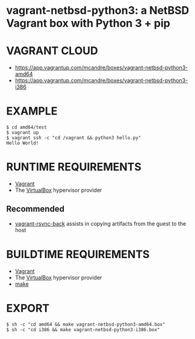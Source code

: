 # vagrant-netbsd-python3: a NetBSD Vagrant box with Python 3 + pip

# VAGRANT CLOUD

* https://app.vagrantup.com/mcandre/boxes/vagrant-netbsd-python3-amd64
* https://app.vagrantup.com/mcandre/boxes/vagrant-netbsd-python3-i386

# EXAMPLE

```console
$ cd amd64/test
$ vagrant up
$ vagrant ssh -c "cd /vagrant && python3 hello.py"
Hello World!
```

# RUNTIME REQUIREMENTS

* [Vagrant](https://www.vagrantup.com)
* The [VirtualBox](https://www.virtualbox.org) hypervisor provider

## Recommended

* [vagrant-rsync-back](https://github.com/smerrill/vagrant-rsync-back) assists in copying artifacts from the guest to the host

# BUILDTIME REQUIREMENTS

* [Vagrant](https://www.vagrantup.com)
* The [VirtualBox](https://www.virtualbox.org) hypervisor provider
* [make](https://www.gnu.org/software/make/)

# EXPORT

```console
$ sh -c "cd amd64 && make vagrant-netbsd-python3-amd64.box"
$ sh -c "cd i386 && make vagrant-netbsd-python3-i386.box"
```
